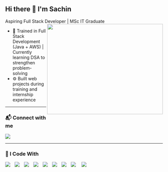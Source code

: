 ## Hi there 👋 I'm Sachin  
Aspiring Full Stack Developer | MSc IT Graduate  
<img align="right" width="370" height="290" src="https://i.pinimg.com/originals/47/f0/34/47f0342cec72b800463bf003eac1257e.gif">

- 🌱 Trained in Full Stack Development (Java + AWS) | Currently learning DSA to strengthen problem-solving  
- ⚙️ Built web projects during training and internship experience  

---

### 📬 Connect with me  
[<img src="https://img.shields.io/badge/LinkedIn-0077B5?style=for-the-badge&logo=linkedin&logoColor=white" />](https://www.linkedin.com/in/sachin153/)

---

### 🚀 I Code With  

<p align="left">
  <img src="https://img.icons8.com/color/48/000000/html-5.png" style="margin-right:10px;" />
  <img src="https://img.icons8.com/color/48/000000/css3.png" style="margin-right:10px;" />
  <img src="https://img.icons8.com/color/48/000000/bootstrap.png" style="margin-right:10px;" />
  <img src="https://img.icons8.com/color/48/000000/javascript.png" style="margin-right:10px;" />
  <img src="https://img.icons8.com/color/48/000000/react-native.png" style="margin-right:10px;" />
  <img src="https://img.icons8.com/color/48/000000/java-coffee-cup-logo.png" style="margin-right:10px;" />
  <img src="https://img.icons8.com/color/48/000000/spring-logo.png" style="margin-right:10px;" />
  <img src="https://img.icons8.com/color/48/000000/mysql-logo.png" style="margin-right:14px;" />
  <img src="https://img.icons8.com/color/48/000000/amazon-web-services.png" style="margin-right:14px;" />
</p>





